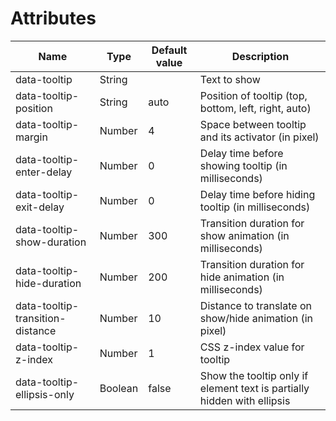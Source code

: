 # Attributes

| Name | Type | Default value | Description |
| --- | --- | --- | --- |
| data-tooltip | String | | Text to show |
| data-tooltip-position | String | auto | Position of tooltip (top, bottom, left, right, auto) |
| data-tooltip-margin | Number | 4 | Space between tooltip and its activator (in pixel) |
| data-tooltip-enter-delay | Number | 0 | Delay time before showing tooltip (in milliseconds) |
| data-tooltip-exit-delay | Number | 0 | Delay time before hiding tooltip (in milliseconds) |
| data-tooltip-show-duration | Number | 300 | Transition duration for show animation (in milliseconds) |
| data-tooltip-hide-duration | Number | 200 | Transition duration for hide animation (in milliseconds) |
| data-tooltip-transition-distance | Number | 10 | Distance to translate on show/hide animation (in pixel) |
| data-tooltip-z-index | Number | 1 | CSS z-index value for tooltip |
| data-tooltip-ellipsis-only | Boolean | false | Show the tooltip only if element text is partially hidden with ellipsis |
